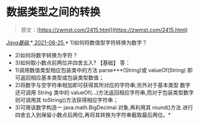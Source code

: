 <!--yml
category: 未分类
date: 0001-01-01 00:00:00
--->

# 数据类型之间的转换

> 原文：[https://zwmst.com/2415.html](https://zwmst.com/2415.html)

   [ *Java基础* ](https://zwmst.com/java%e5%9f%ba%e7%a1%80)*[ <time datetime="2021-08-25T09:31:51+08:00"> 2021-08-25 </time> ](https://zwmst.com/2415.html)  *   1)如何将数值型字符转换为数字？
*   2)如何将数字转换为字符？
*   3)如何取小数点前两位并四舍五入? 【基础】
    答：
*   1)调用数值类型相应包装类中的方法 parse***(String)或 valueOf(String) 即可返回相应基本类型或包装类型数值；
*   2)将数字与空字符串相加即可获得其所对应的字符串;另外对于基本类型 数字还可调用 String 类中的 valueOf(…)方法返回相应字符串,而对于包装类型数字则可调用其 toString()方法获得相应字符串；
*   3)可用该数字构造一 java.math.BigDecimal 对象,再利用其 round()方法 进行四舍五入到保留小数点后两位,再将其转换为字符串截取最后两位。*